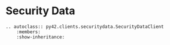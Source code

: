 # Security Data

```{eval-rst}
.. autoclass:: py42.clients.securitydata.SecurityDataClient
    :members:
    :show-inheritance:
```
